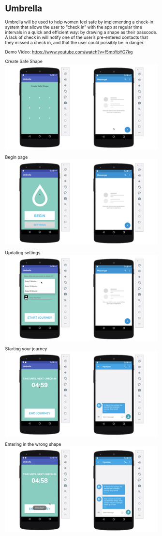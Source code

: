 # Umbrella
Umbrella will be used to help women feel safe by implementing a check-in system that allows the user to “check in” with the app at regular time intervals in a quick and efficient way: by drawing a shape as their passcode. A lack of check in will notify one of the user’s pre-entered contacts that they missed a check in, and that the user could possibly be in danger. 

Demo Video: https://www.youtube.com/watch?v=f5mpYpYG7kg

Create Safe Shape
![Create Safe Shape](https://github.com/hyunzeekim/Umbrella/blob/master/screenshots/Screen%20Shot%202020-01-19%20at%2012.19.35%20PM.png)

Begin page
![Begin](https://github.com/hyunzeekim/Umbrella/blob/master/screenshots/Screen%20Shot%202020-01-19%20at%2012.19.47%20PM.png)

Updating settings
![Settings](https://github.com/hyunzeekim/Umbrella/blob/master/screenshots/Screen%20Shot%202020-01-19%20at%2012.20.03%20PM.png)

Starting your journey
![Start Journey](https://github.com/hyunzeekim/Umbrella/blob/master/screenshots/Screen%20Shot%202020-01-19%20at%2012.20.55%20PM.png)

Entering in the wrong shape
![Wrong Shape](https://github.com/hyunzeekim/Umbrella/blob/master/screenshots/Screen%20Shot%202020-01-19%20at%2012.21.09%20PM.png)
